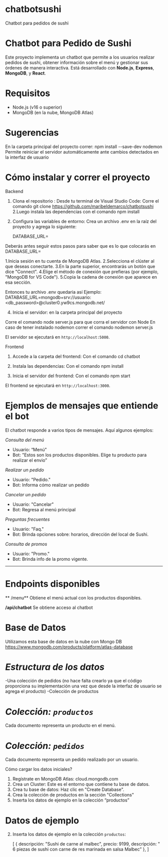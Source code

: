 # chatbotsushi
Chatbot para pedidos de sushi


# Chatbot para Pedido de Sushi

Este proyecto implementa un chatbot que permite a los usuarios realizar pedidos de sushi, obtener información sobre el menú y gestionar sus órdenes de manera interactiva. Está desarrollado con **Node.js**, **Express**, **MongoDB**, y **React**.

# Requisitos

- Node.js (v16 o superior)
- MongoDB (en la nube, MongoDB Atlas)


# Sugerencias
En la carpeta principal del proyecto correr: npm install --save-dev nodemon
Permite reiniciar el servidor automáticamente ante cambios detectados en la interfaz de usuario


# Cómo instalar y correr el proyecto


Backend
1. Clona el repositorio :
   Desde tu terminal de Visual Studio Code: 
 Corre el comando  git clone https://github.com/maribeldemarco/chatbotsushi
2.Luego instala las dependencias con el comando npm install 
   
3. Configura las variables de entorno:
   Crea un archivo .env en la raíz del proyecto y agrega lo siguiente:
   
   DATABASE_URL=


Deberás antes seguir estos pasos para saber que es lo que colocarás en DATABASE_URL=


1.Inicia sesión en tu cuenta de MongoDB Atlas.
2.Selecciona el clúster al que deseas conectarte.
3.En la parte superior, encontrarás un botón que dice "Connect".
4.Elige el método de conexión que prefieras (por ejemplo, "MongoDB for VS Code").
5.Copia la cadena de conexión que aparece en esa sección.

Entonces  tu archivo .env quedaria así
Ejemplo: 
DATABASE_URL=mongodb+srv://usuario:<db_password>@cluster0.yw9cs.mongodb.net/


4. Inicia el servidor: en la carpeta principal del proyecto

Corre el comando node server.js para que corra el servidor con Node
En caso de tener instalado nodemon correr el comando nodemon server.js 

El servidor se ejecutará en `http://localhost:5000`.


Frontend
1. Accede a la carpeta del frontend:
Con el comando   cd chatbot
   
2. Instala las dependencias:
  Con el comando  npm install
   

3. Inicia el servidor del frontend:
 Con el comando   npm start
   

El frontend se ejecutará en `http://localhost:3000`.


# Ejemplos de mensajes que entiende el bot

El chatbot responde a varios tipos de mensajes. Aquí algunos ejemplos:

*Consulta del menú*
- Usuario: “Menú"
- Bot: "Estos son los productos disponibles. Elige tu producto para realizar el envio”

*Realizar un pedido*
- Usuario: "Pedido."
- Bot: Informa cómo realizar un pedido

*Cancelar un pedido*
- Usuario: "Cancelar"
- Bot: Regresa al menú principal

*Preguntas frecuentes*
- Usuario: "Faq."
- Bot: Brinda opciones sobre: horarios, dirección del local de Sushi.

*Consulta de promos*
- Usuario: "Promo."
- Bot: Brinda info de la promo vigente.

---

# Endpoints disponibles

** /menu**
Obtiene el menú actual con los productos disponibles.

**/api/chatbot**
Se obtiene acceso al chatbot

 # Base de Datos
Utilizamos esta base de datos en la nube con Mongo DB https://www.mongodb.com/products/platform/atlas-database


# *Estructura de los datos*
-Una colección de pedidos (no hace falta crearlo ya que el código proporciona su implementación una vez que desde la interfaz de usuario se agrega el producto)
-Colección de productos

# *Colección: `productos`*
Cada documento representa un producto en el menú.

# *Colección: `pedidos`*
Cada documento representa un pedido realizado por un usuario.

Cómo cargar los datos iniciales?

1. Regístrate en MongoDB Atlas: cloud.mongodb.com
2. Crea un Cluster: Este es el entorno que contiene tu base de datos.
3. Crea tu base de datos: Haz clic en "Create Database".
4. Crea la colección de productos en la sección "Collections"
5. Inserta los datos de ejemplo en la colección “productos”


# Datos de ejemplo
2. Inserta los datos de ejemplo en la colección `productos`:

   [
     {
       descripción: "Sushi de carne al malbec",
       precio: 9199,
       descripción: " 6 piezas de sushi con carne de res marinada en salsa Malbec”
     },
      ]





